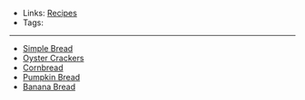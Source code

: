 - Links: [Recipes](Recipes.md)
- Tags: 

---

- [Simple Bread](Simple%20Bread.md)
- [Oyster Crackers](Oyster%20Crackers.md)
- [Cornbread](Cornbread.md)
- [Pumpkin Bread](Pumpkin%20Bread.md)
- [Banana Bread](Banana%20Bread.md)
